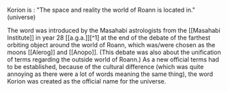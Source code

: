 Korion is :
"The space and reality the world of Roann is located in." (universe)


The word was introduced by the Masahabi astrologists from the [[Masahabi Institute]] in year 28 [[a.g.a.]][^1] at the end of the debate of the farthest orbiting object around the world of Roann, which was/were chosen as the moons [[Alerog]] and [[Anopo]]. (This debate was also about the unification of terms regarding the outside world of Roann.)
As a new official terms had to be established, because of the cultural difference (which was quite annoying as there were a lot of words meaning the same thing), the word Korion was created as the official name for the universe.


